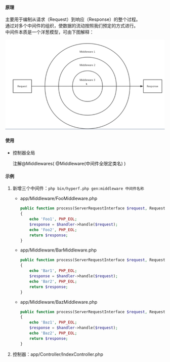#### 原理
主要用于编制从请求（Request）到响应（Response）的整个过程。  
通过对多个中间件的组织，使数据的流动按照我们预定的方式进行。  
中间件本质是一个洋葱模型，可由下图解释：

![中间件模型](./img/1.png?raw=true "中间件模型")

#### 使用
* 控制器全局

    注解@Middlewares(
        @Middleware(中间件全限定类名)
    )
#### 示例
1. 新增三个中间件：`php bin/hyperf.php gen:middleware 中间件名称`
    * app/Middleware/FooMiddleware.php
    
        ```php
        public function process(ServerRequestInterface $request, RequestHandlerInterface $handler): ResponseInterface
        {
            echo 'Foo1', PHP_EOL;
            $response = $handler->handle($request);
            echo 'Foo2', PHP_EOL;
            return $response;
        }
        ```
    * app/Middleware/BarMiddleware.php
    
        ```php
        public function process(ServerRequestInterface $request, RequestHandlerInterface $handler): ResponseInterface
        {
            echo 'Bar1', PHP_EOL;
            $response = $handler->handle($request);
            echo 'Bar2', PHP_EOL;
            return $response;
        }
        ```
    * app/Middleware/BazMiddleware.php
    
        ```php
        public function process(ServerRequestInterface $request, RequestHandlerInterface $handler): ResponseInterface
        {
            echo 'Baz1', PHP_EOL;
            $response = $handler->handle($request);
            echo 'Baz2', PHP_EOL;
            return $response;
        }
        ```
2. 控制器：app/Controller/IndexController.php
    
    ```php

    ```
